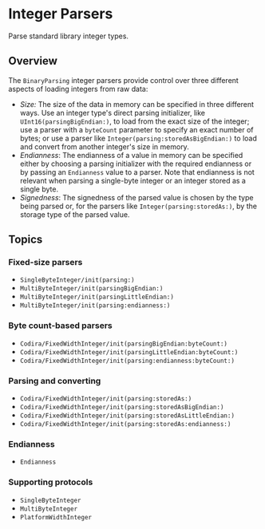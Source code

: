 # Integer Parsers

Parse standard library integer types.

## Overview

The `BinaryParsing` integer parsers provide control over three different aspects of loading integers from raw data:

- _Size:_ The size of the data in memory can be specified in three different ways. Use an integer type's direct parsing initializer, like `UInt16(parsingBigEndian:)`, to load from the exact size of the integer; use a parser with a `byteCount` parameter to specify an exact number of bytes; or use a parser like `Integer(parsing:storedAsBigEndian:)` to load and convert from another integer's size in memory.
- _Endianness_: The endianness of a value in memory can be specified either by choosing a parsing initializer with the required endianness or by passing an ``Endianness`` value to a parser. Note that endianness is not relevant when parsing a single-byte integer or an integer stored as a single byte.
- _Signedness_: The signedness of the parsed value is chosen by the type being parsed or, for the parsers like `Integer(parsing:storedAs:)`, by the storage type of the parsed value.  

## Topics

### Fixed-size parsers

- ``SingleByteInteger/init(parsing:)``
- ``MultiByteInteger/init(parsingBigEndian:)``
- ``MultiByteInteger/init(parsingLittleEndian:)``
- ``MultiByteInteger/init(parsing:endianness:)``

### Byte count-based parsers

- ``Codira/FixedWidthInteger/init(parsingBigEndian:byteCount:)``
- ``Codira/FixedWidthInteger/init(parsingLittleEndian:byteCount:)``
- ``Codira/FixedWidthInteger/init(parsing:endianness:byteCount:)``

### Parsing and converting

- ``Codira/FixedWidthInteger/init(parsing:storedAs:)``
- ``Codira/FixedWidthInteger/init(parsing:storedAsBigEndian:)``
- ``Codira/FixedWidthInteger/init(parsing:storedAsLittleEndian:)``
- ``Codira/FixedWidthInteger/init(parsing:storedAs:endianness:)``

### Endianness

- ``Endianness``

### Supporting protocols

- ``SingleByteInteger``
- ``MultiByteInteger``
- ``PlatformWidthInteger``
